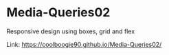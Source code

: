 # Media-Queries02
Responsive design using boxes, grid and flex

Link: https://coolboogie90.github.io/Media-Queries02/
